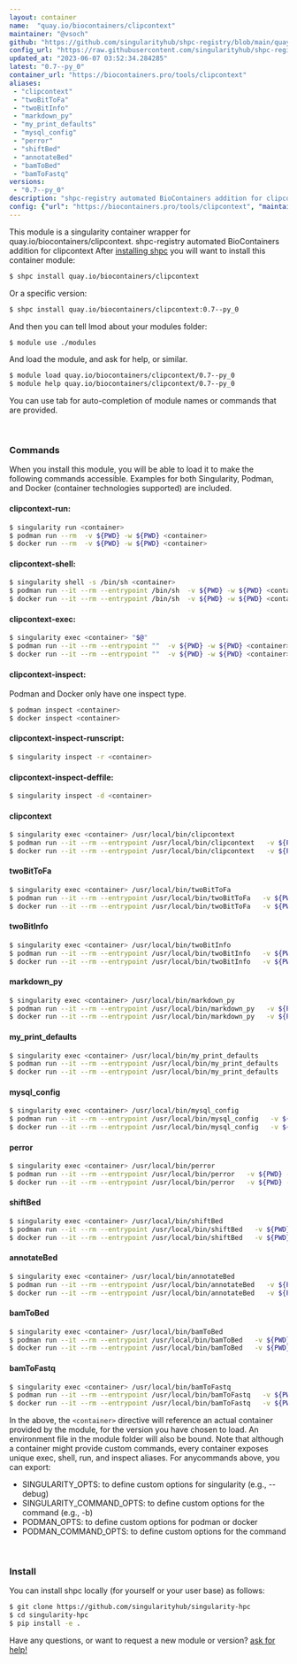 ```yaml
---
layout: container
name:  "quay.io/biocontainers/clipcontext"
maintainer: "@vsoch"
github: "https://github.com/singularityhub/shpc-registry/blob/main/quay.io/biocontainers/clipcontext/container.yaml"
config_url: "https://raw.githubusercontent.com/singularityhub/shpc-registry/main/quay.io/biocontainers/clipcontext/container.yaml"
updated_at: "2023-06-07 03:52:34.284285"
latest: "0.7--py_0"
container_url: "https://biocontainers.pro/tools/clipcontext"
aliases:
 - "clipcontext"
 - "twoBitToFa"
 - "twoBitInfo"
 - "markdown_py"
 - "my_print_defaults"
 - "mysql_config"
 - "perror"
 - "shiftBed"
 - "annotateBed"
 - "bamToBed"
 - "bamToFastq"
versions:
 - "0.7--py_0"
description: "shpc-registry automated BioContainers addition for clipcontext"
config: {"url": "https://biocontainers.pro/tools/clipcontext", "maintainer": "@vsoch", "description": "shpc-registry automated BioContainers addition for clipcontext", "latest": {"0.7--py_0": "sha256:bf42c6fceededd595a0678670c7cd61032f6af9e7bc594ab2bf2f0fe7f70648f"}, "tags": {"0.7--py_0": "sha256:bf42c6fceededd595a0678670c7cd61032f6af9e7bc594ab2bf2f0fe7f70648f"}, "docker": "quay.io/biocontainers/clipcontext", "aliases": {"clipcontext": "/usr/local/bin/clipcontext", "twoBitToFa": "/usr/local/bin/twoBitToFa", "twoBitInfo": "/usr/local/bin/twoBitInfo", "markdown_py": "/usr/local/bin/markdown_py", "my_print_defaults": "/usr/local/bin/my_print_defaults", "mysql_config": "/usr/local/bin/mysql_config", "perror": "/usr/local/bin/perror", "shiftBed": "/usr/local/bin/shiftBed", "annotateBed": "/usr/local/bin/annotateBed", "bamToBed": "/usr/local/bin/bamToBed", "bamToFastq": "/usr/local/bin/bamToFastq"}}
---
```


This module is a singularity container wrapper for quay.io/biocontainers/clipcontext.
shpc-registry automated BioContainers addition for clipcontext
After [installing shpc](#install) you will want to install this container module:


```bash
$ shpc install quay.io/biocontainers/clipcontext
```

Or a specific version:

```bash
$ shpc install quay.io/biocontainers/clipcontext:0.7--py_0
```

And then you can tell lmod about your modules folder:

```bash
$ module use ./modules
```

And load the module, and ask for help, or similar.

```bash
$ module load quay.io/biocontainers/clipcontext/0.7--py_0
$ module help quay.io/biocontainers/clipcontext/0.7--py_0
```

You can use tab for auto-completion of module names or commands that are provided.

<br>

### Commands

When you install this module, you will be able to load it to make the following commands accessible.
Examples for both Singularity, Podman, and Docker (container technologies supported) are included.

#### clipcontext-run:

```bash
$ singularity run <container>
$ podman run --rm  -v ${PWD} -w ${PWD} <container>
$ docker run --rm  -v ${PWD} -w ${PWD} <container>
```

#### clipcontext-shell:

```bash
$ singularity shell -s /bin/sh <container>
$ podman run --it --rm --entrypoint /bin/sh  -v ${PWD} -w ${PWD} <container>
$ docker run --it --rm --entrypoint /bin/sh  -v ${PWD} -w ${PWD} <container>
```

#### clipcontext-exec:

```bash
$ singularity exec <container> "$@"
$ podman run --it --rm --entrypoint ""  -v ${PWD} -w ${PWD} <container> "$@"
$ docker run --it --rm --entrypoint ""  -v ${PWD} -w ${PWD} <container> "$@"
```

#### clipcontext-inspect:

Podman and Docker only have one inspect type.

```bash
$ podman inspect <container>
$ docker inspect <container>
```

#### clipcontext-inspect-runscript:

```bash
$ singularity inspect -r <container>
```

#### clipcontext-inspect-deffile:

```bash
$ singularity inspect -d <container>
```


#### clipcontext

```bash
$ singularity exec <container> /usr/local/bin/clipcontext
$ podman run --it --rm --entrypoint /usr/local/bin/clipcontext   -v ${PWD} -w ${PWD} <container> -c " $@"
$ docker run --it --rm --entrypoint /usr/local/bin/clipcontext   -v ${PWD} -w ${PWD} <container> -c " $@"
```


#### twoBitToFa

```bash
$ singularity exec <container> /usr/local/bin/twoBitToFa
$ podman run --it --rm --entrypoint /usr/local/bin/twoBitToFa   -v ${PWD} -w ${PWD} <container> -c " $@"
$ docker run --it --rm --entrypoint /usr/local/bin/twoBitToFa   -v ${PWD} -w ${PWD} <container> -c " $@"
```


#### twoBitInfo

```bash
$ singularity exec <container> /usr/local/bin/twoBitInfo
$ podman run --it --rm --entrypoint /usr/local/bin/twoBitInfo   -v ${PWD} -w ${PWD} <container> -c " $@"
$ docker run --it --rm --entrypoint /usr/local/bin/twoBitInfo   -v ${PWD} -w ${PWD} <container> -c " $@"
```


#### markdown_py

```bash
$ singularity exec <container> /usr/local/bin/markdown_py
$ podman run --it --rm --entrypoint /usr/local/bin/markdown_py   -v ${PWD} -w ${PWD} <container> -c " $@"
$ docker run --it --rm --entrypoint /usr/local/bin/markdown_py   -v ${PWD} -w ${PWD} <container> -c " $@"
```


#### my_print_defaults

```bash
$ singularity exec <container> /usr/local/bin/my_print_defaults
$ podman run --it --rm --entrypoint /usr/local/bin/my_print_defaults   -v ${PWD} -w ${PWD} <container> -c " $@"
$ docker run --it --rm --entrypoint /usr/local/bin/my_print_defaults   -v ${PWD} -w ${PWD} <container> -c " $@"
```


#### mysql_config

```bash
$ singularity exec <container> /usr/local/bin/mysql_config
$ podman run --it --rm --entrypoint /usr/local/bin/mysql_config   -v ${PWD} -w ${PWD} <container> -c " $@"
$ docker run --it --rm --entrypoint /usr/local/bin/mysql_config   -v ${PWD} -w ${PWD} <container> -c " $@"
```


#### perror

```bash
$ singularity exec <container> /usr/local/bin/perror
$ podman run --it --rm --entrypoint /usr/local/bin/perror   -v ${PWD} -w ${PWD} <container> -c " $@"
$ docker run --it --rm --entrypoint /usr/local/bin/perror   -v ${PWD} -w ${PWD} <container> -c " $@"
```


#### shiftBed

```bash
$ singularity exec <container> /usr/local/bin/shiftBed
$ podman run --it --rm --entrypoint /usr/local/bin/shiftBed   -v ${PWD} -w ${PWD} <container> -c " $@"
$ docker run --it --rm --entrypoint /usr/local/bin/shiftBed   -v ${PWD} -w ${PWD} <container> -c " $@"
```


#### annotateBed

```bash
$ singularity exec <container> /usr/local/bin/annotateBed
$ podman run --it --rm --entrypoint /usr/local/bin/annotateBed   -v ${PWD} -w ${PWD} <container> -c " $@"
$ docker run --it --rm --entrypoint /usr/local/bin/annotateBed   -v ${PWD} -w ${PWD} <container> -c " $@"
```


#### bamToBed

```bash
$ singularity exec <container> /usr/local/bin/bamToBed
$ podman run --it --rm --entrypoint /usr/local/bin/bamToBed   -v ${PWD} -w ${PWD} <container> -c " $@"
$ docker run --it --rm --entrypoint /usr/local/bin/bamToBed   -v ${PWD} -w ${PWD} <container> -c " $@"
```


#### bamToFastq

```bash
$ singularity exec <container> /usr/local/bin/bamToFastq
$ podman run --it --rm --entrypoint /usr/local/bin/bamToFastq   -v ${PWD} -w ${PWD} <container> -c " $@"
$ docker run --it --rm --entrypoint /usr/local/bin/bamToFastq   -v ${PWD} -w ${PWD} <container> -c " $@"
```



In the above, the `<container>` directive will reference an actual container provided
by the module, for the version you have chosen to load. An environment file in the
module folder will also be bound. Note that although a container
might provide custom commands, every container exposes unique exec, shell, run, and
inspect aliases. For anycommands above, you can export:

 - SINGULARITY_OPTS: to define custom options for singularity (e.g., --debug)
 - SINGULARITY_COMMAND_OPTS: to define custom options for the command (e.g., -b)
 - PODMAN_OPTS: to define custom options for podman or docker
 - PODMAN_COMMAND_OPTS: to define custom options for the command

<br>

### Install

You can install shpc locally (for yourself or your user base) as follows:

```bash
$ git clone https://github.com/singularityhub/singularity-hpc
$ cd singularity-hpc
$ pip install -e .
```

Have any questions, or want to request a new module or version? [ask for help!](https://github.com/singularityhub/singularity-hpc/issues)